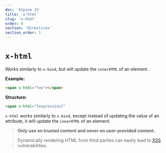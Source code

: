 ```yaml
---
doc: 'Alpine JS'
title: 'x-html'
slug: 'x-html'
order: 8
section: 'Directives'
section_order: 1
---
```


# `x-html`

Works similarly to `x-bind`, but will update the `innerHTML` of an element.

**Example:** 

```html
<span x-html="foo"></span>
```

**Structure:** 

```html
<span x-html="[expression]"
```

`x-html` works similarly to `x-bind`, except instead of updating the value of an attribute, it will update the `innerHTML` of an element.

> **Only use on trusted content and never on user-provided content.**

> Dynamically rendering HTML from third parties can easily lead to [XSS](https://developer.mozilla.org/en-US/docs/Glossary/Cross-site_scripting) vulnerabilities.